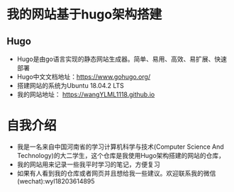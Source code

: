 
# 我的网站基于hugo架构搭建
## Hugo
* Hugo是由go语言实现的静态网站生成器。简单、易用、高效、易扩展、快速部署
* Hugo中文文档地址：https://www.gohugo.org/
* 搭建网站的系统为Ubuntu 18.04.2 LTS
* 我的网站地址： https://wangYLML1118.github.io

# 自我介绍
* 我是一名来自中国河南省的学习计算机科学与技术(Computer Science And Technology)的大二学生，这个仓库是我使用Hugo架构搭建的网站的仓库，
* 我的网站用来记录一些我平时学习的笔记，方便复习
* 如果有人看到我的仓库或者网页并且想给我一些建议。欢迎联系我的微信(wechat):wyl18203614895
